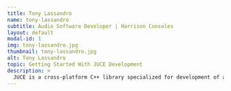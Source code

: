 ```yaml
---
title: Tony Lassandro
name: tony-lassandro
subtitle: Audio Software Developer | Harrison Consoles
layout: default
modal-id: 1
img: tony-lassandro.jpg
thumbnail: tony-lassandro.jpg
alt: Tony Lassandro
topic: Getting Started With JUCE Development
description: >
  JUCE is a cross-platform C++ library specialized for development of audio plugins and applications and has become a staple of software development in the audio industry. In this workshop Tony Lassandro will be walking through the steps of getting your very first JUCE project up and running, from project structure and management up to implementing a graphical user interface and basic audio processing.
---
```

